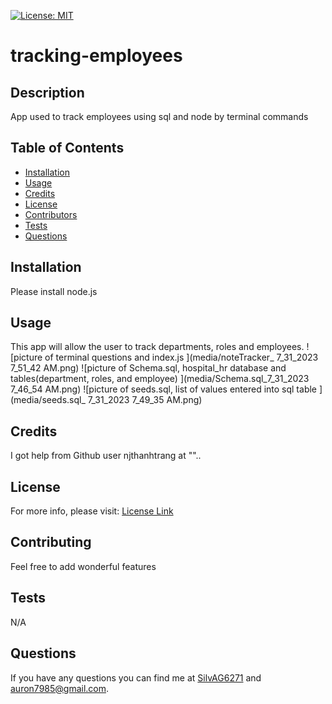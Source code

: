 
  [![License: MIT](https://img.shields.io/badge/License-MIT-yellow.svg)](https://opensource.org/licenses/MIT)

# tracking-employees


## Description
App used to track employees using sql and node by terminal commands

## Table of Contents
- [Installation](#Installation)
- [Usage](#Usage)
- [Credits](#Credits)
- [License](#License)
- [Contributors](#Contributing)
- [Tests](#Tests)
- [Questions](#Questions)

## Installation
Please install node.js 
  
## Usage 
This app will allow the user to track departments, roles and employees.
![picture of terminal questions and index.js ](media/noteTracker_ 7_31_2023 7_51_42 AM.png)
![picture of Schema.sql, hospital_hr database and tables(department, roles, and employee) ](media/Schema.sql_7_31_2023 7_46_54 AM.png)
![picture of seeds.sql, list of values entered into sql table ](media/seeds.sql_ 7_31_2023 7_49_35 AM.png)
![]()



## Credits
I got help from Github user njthanhtrang at ""..


## License 
For more info, please visit: [License Link](https://opensource.org/licenses/MIT)


## Contributing
Feel free to add wonderful features

## Tests 
N/A

## Questions 
If you have any questions you can find me at [SilvAG6271](https://github.com/SilvAG6271) and <a href="mailto:auron7985@gmail.com">auron7985@gmail.com</a>.
